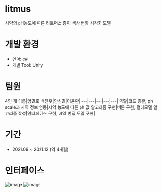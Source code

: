 # litmus
시약의 pH농도에 따른 리트머스 종이 색상 변화 시각화 모델
# 개발 환경
- 언어: c#
- 개발 Tool: Unity
# 팀원
4인 개
이름|엄민호|백진우|안성민|이윤환|
---|---|---|---|---|
역할|코드 총괄, ph scale과 시약 정보 연동|시약 농도에 따른 ph 값 알고리즘 구현|버튼 구현, 컬러모델 알고리즘 작성|인터페이스 구현, 시약 번짐 모델 구현|
# 기간
- 2021.09 ~ 2021.12 (약 4개월)
# 인터페이스
![image](https://github.com/nnyno/litmus/assets/104333303/c0d0230b-7315-4d2c-b931-cd9c764826a6)
![image](https://github.com/nnyno/litmus/assets/104333303/49a59d2a-03bc-4fe6-b6f2-3606ef4d33ac)
